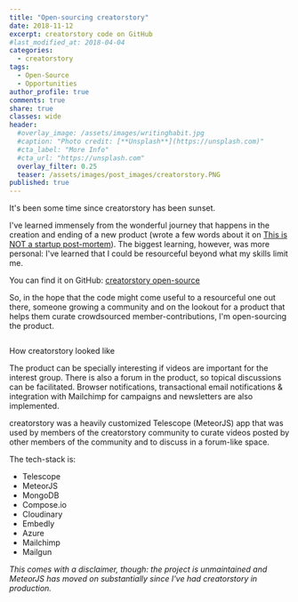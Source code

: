 ```yaml
---
title: "Open-sourcing creatorstory"
date: 2018-11-12
excerpt: creatorstory code on GitHub
#last_modified_at: 2018-04-04
categories:
  - creatorstory
tags:
  - Open-Source
  - Opportunities
author_profile: true
comments: true
share: true
classes: wide
header:
  #overlay_image: /assets/images/writinghabit.jpg
  #caption: "Photo credit: [**Unsplash**](https://unsplash.com)"
  #cta_label: "More Info"
  #cta_url: "https://unsplash.com"
  overlay_filter: 0.25
  teaser: /assets/images/post_images/creatorstory.PNG
published: true
---
```

It's been some time since creatorstory has been sunset.

I've learned immensely from the wonderful journey that happens in the creation and ending of a new product (wrote a few words about it on [This is NOT a startup post-mortem](https://www.eskinasy.com/hen/not-startup-post-mortem/ "NOT a startup post-mortem")). The biggest learning, however, was more personal: I've learned that I could be resourceful beyond what my skills limit me.

You can find it on GitHub: [creatorstory open-source](https://github.com/creatorstory/creatorstory-app "creatorstory open source")

So, in the hope that the code might come useful to a resourceful one out there, someone growing a community and on the lookout for a product that helps them curate crowdsourced member-contributions, I'm open-sourcing the product.

<p><img src="{{site.baseurl}}/assets/images/post_images/creatorstory.PNG" alt="" class="align-center" /></p>
<figcaption>How creatorstory looked like</figcaption>

The product can be specially interesting if videos are important for the interest group. There is also a forum in the product, so topical discussions can be facilitated. Browser notifications, transactional email notifications & integration with Mailchimp for campaigns and newsletters are also implemented.

creatorstory was a heavily customized Telescope (MeteorJS) app that was used by members of the creatorstory community to curate videos posted by other members of the community and to discuss in a forum-like space.

The tech-stack is:

* Telescope
* MeteorJS
* MongoDB
* Compose.io
* Cloudinary
* Embedly
* Azure
* Mailchimp
* Mailgun

<p class="notice">
<i>This comes with a disclaimer, though: the project is unmaintained and MeteorJS has moved on substantially since I've had creatorstory in production.</i></p>
